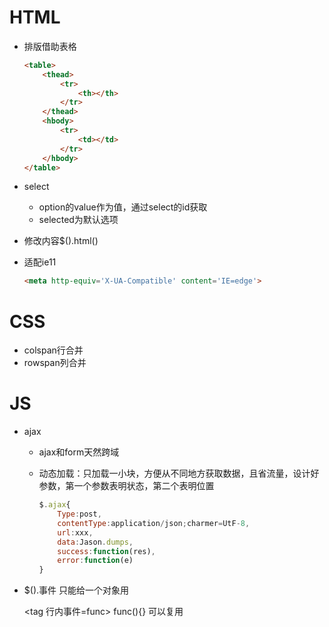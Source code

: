# HTML

*   排版借助表格

    ```html
    <table>
        <thead>
        	<tr>
            	<th></th>
            </tr>
        </thead>
        <hbody>
        	<tr>
            	<td></td>
            </tr>
        </hbody>
    </table>	
    ```

*   select

    *   option的value作为值，通过select的id获取
    *   selected为默认选项

*   修改内容$().html()

*   适配ie11

    ```html
    <meta http-equiv='X-UA-Compatible' content='IE=edge'>
    ```

# CSS

*   colspan行合并
*   rowspan列合并

# JS

*   ajax

    *   ajax和form天然跨域

    *   动态加载：只加载一小块，方便从不同地方获取数据，且省流量，设计好参数，第一个参数表明状态，第二个表明位置

        ```js
        $.ajax{
            Type:post,
            contentType:application/json;charmer=UtF-8,
            url:xxx,
            data:Jason.dumps,
            success:function(res),
            error:function(e)
        }
        ```

*   $().事件  只能给一个对象用

    <tag 行内事件=func> func(){} 可以复用